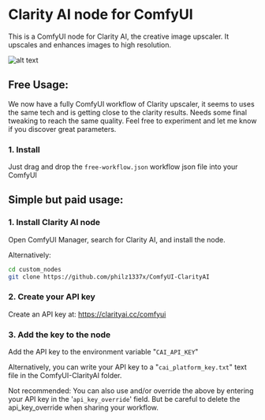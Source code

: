 # Clarity AI node for ComfyUI

This is a ComfyUI node for Clarity AI, the creative image upscaler. It upscales and enhances images to high resolution.

![alt text](dog_example.png)

## Free Usage:

We now have a fully ComfyUI workflow of Clarity upscaler, it seems to uses the same tech and is getting close to the clarity results. Needs some final tweaking to reach the same quality.
Feel free to experiment and let me know if you discover great parameters.

### 1. Install

Just drag and drop the `free-workflow.json` workflow json file into your ComfyUI

## Simple but paid usage:

### 1. Install Clarity AI node

Open ComfyUI Manager, search for Clarity AI, and install the node.

Alternatively:

```bash
cd custom_nodes
git clone https://github.com/philz1337x/ComfyUI-ClarityAI
```

### 2. Create your API key

Create an API key at: https://clarityai.cc/comfyui

### 3. Add the key to the node

Add the API key to the environment variable "`CAI_API_KEY`"

Alternatively, you can write your API key to a "`cai_platform_key.txt`" text file in the ComfyUI-ClarityAI folder.

Not recommended: You can also use and/or override the above by entering your API key in the '`api_key_override`' field. But be careful to delete the api_key_override when sharing your workflow.

<!--
A) Drag and drop this image, with the workflow inside, into ComfyUI and install missing nodes. -->
<!-- ![alt text](workflow_inside.png) -->
